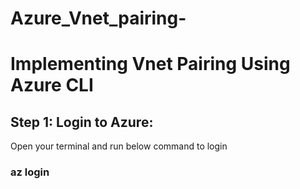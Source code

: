 # Azure_Vnet_pairing-
# Implementing Vnet Pairing Using Azure CLI
## Step 1: Login to Azure: 
Open your terminal and run below command to login
### az login

